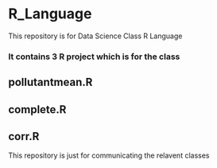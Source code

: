 R_Language
==========

This repository is for Data Science Class R Language


### It contains 3 R project which is for the class 

## pollutantmean.R

## complete.R

## corr.R

This repository is just for communicating the relavent classes
